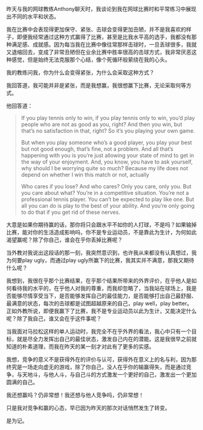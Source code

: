 昨天与我的网球教练Anthony聊天时，我谈论到我在网球比赛时和平常练习中展现出不同的水平和状态。

我在比赛中会表现得更加保守、紧张、击球会变得更加丑陋，并不是我喜欢的样子，即便我经常通过这种方式赢得了比赛，甚至是比我水平高的选手，我都没有那种满足感、成就感。因为每当我在比赛中像往常那样击球时，一旦丢球很多，我就又退缩回去，变成了非常丑陋但在业余比赛中胜率很高的击球方式，我非常厌恶这种感觉，但是始终无法克服那个心结，像个死循环般萦绕在我的心头。

我的教练问我，你为什么会变得紧张，为什么会采取这种方式？

我回答道，我可能并非是紧张，而是我想赢，我很想赢下比赛，无论采取何等方式。

他回答道：

> If you play tennis only to win, if you play tennis only to win, you’d play people who are not as good as you, right? And then you win, but that’s no satisfaction in that, right? So it’s you playing your own game.
> 
> But when you play someone who’s a good player, you play your best but not good enough, that’s fine, not a problem. And all that’s happening with you is you’re just allowing your state of mind to get in the way of your enjoyment. And, you know, you have to ask yourself, why should I be worrying quite so much? Because my life does not depend on whether I win this match or not, actually
> 
> Who cares if you lose? And who cares? Only you care, only you. But you care about what? You’re in a competitive situation. You’re not a professional tennis player. You can’t be expected to play like one. But all you can do is play to the best of your ability. And you’re only going to do that if you get rid of these nerves.

大意是如果你期待赢的话，那你将只会跟水平不如你的人打球，不是吗？如果输掉比赛，能对你的生活造成影响吗，你不是专业运动员，不是靠此为生计，为何如此渴望赢呢？除了你自己，谁会在乎你丢掉比赛呢？

当外教对我说出这段话的那一刻，我突然意识到，也许我从来都没有认真想过，我为何要play ugly，而通过play ugly所赢下的比赛，我其实并不满意，那我又期待什么呢？

我想到，我很在乎那个比赛结果，在乎那个结果所带来的外界评价，在乎他人是如何看待我的水平的，在乎他人对我的尊重，而我却忽略了，当我站在球场上，我是否能够尽情享受当下，是否能够发挥自己的最佳能力，是否能够打出自己最舒服、最满意的状态，每次的击球都是试图超越原来的自己，play well，play better。正如外教所说，即便我赢下了比赛，我不是专业运动员以此为生计，又能决定什么呢？除了我自己，谁又会在乎这件事呢？

当我面对马拉松这样的单人运动时，我完全不在乎外界的看法，我心中只有一个目标，就是尽全力发挥出自己的最佳状态，激发自己内在的潜能。这是我很早之前就知道的朴素道理，而我在昨天的某一刻才对此有了更多的实感。

我想，竞争的意义不是获得外在的评价与认可，获得外在意义上的名与利，因为那终究是一场走向虚无的游戏，除了你自己，没人在乎你的输赢得失，而是通过竞争，与天地斗，与他人斗，与自己斗的方式激发一个更好的自己，激发出一个更加圆满的自己。

我还想赢吗？仍非常想！我还想与他人竞争吗，仍非常想！

只是我对竞争和赢的心态，早已因为昨天的那次对话悄然发生了转变。

是为记。